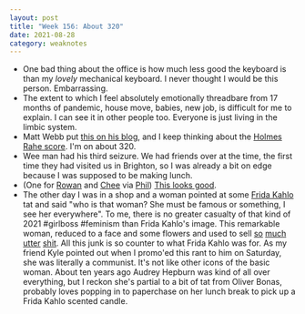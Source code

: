 ```yaml
---
layout: post
title: "Week 156: About 320"
date: 2021-08-28
category: weaknotes
---
```

* One bad thing about the office is how much less good the keyboard is than my _lovely_ mechanical keyboard. I never thought I would be this person. Embarrassing.
* The extent to which I feel absolutely emotionally threadbare from 17 months of pandemic, house move, babies, new job, is difficult for me to explain. I can see it in other people too. Everyone is just living in the limbic system.
* Matt Webb put [this on his blog](https://interconnected.org/home/2021/08/18/frameworks), and I keep thinking about the [Holmes Rahe score](https://en.wikipedia.org/wiki/Holmes_and_Rahe_stress_scale). I'm on about 320.
* Wee man had his third seizure. We had friends over at the time, the first time they had visited us in Brighton, so I was already a bit on edge because I was supposed to be making lunch.
* (One for [Rowan](https://rowanmanning.com/) and [Chee](https://chee.snoot.club/) via [Phil](https://www.gyford.com/)) [This looks good](https://jacobhall.net/2021/08/horton-hears-a-whostyle/).
* The other day I was in a shop and a woman pointed at some [Frida Kahlo](https://en.wikipedia.org/wiki/Frida_Kahlo) tat and said "who is that woman? She must be famous or something, I see her everywhere". To me, there is no greater casualty of that kind of 2021 #girlboss #feminism than Frida Kahlo's image. This remarkable woman, reduced to a face and some flowers and used to sell [so](https://www.oliverbonas.com/gift/pocket-frida-kahlo-wisdom-book) [much](https://www.wyldhome.com/products/mermaid-frida-gold?variant=33687892263051&currency=GBP&utm_medium=product_sync&utm_source=google&utm_content=sag_organic&utm_campaign=sag_organic&utm_campaign=gs-2018-10-10&utm_source=google&utm_medium=smart_campaign&gclid=CjwKCAjw1JeJBhB9EiwAV612y3HmgdcLICTOX_duyColc1N6KKA8Ee-4ot6qVZ15slMhzTddq6PqHRoCZngQAvD_BwE) [utter](https://bluebelleandco.com/collections/frida-kahlo) [shit](https://www.trouva.com/search/frida%20kahlo). All this junk is so counter to what Frida Kahlo was for. As my friend Kyle pointed out when I promo'ed this rant to him on Saturday, she was literally a communist. It's not like other icons of the basic woman. About ten years ago Audrey Hepburn was kind of all over everything, but I reckon she's partial to a bit of tat from Oliver Bonas, probably loves popping in to paperchase on her lunch break to pick up a Frida Kahlo scented candle.
